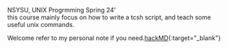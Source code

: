 NSYSU, UNIX Progrmming Spring 24'  
this course mainly focus on how to write a tcsh script, and teach some useful unix commands.

Welcome refer to my personal note if you need.[hackMD](https://hackmd.io/@yente0603/home){:target="_blank"}